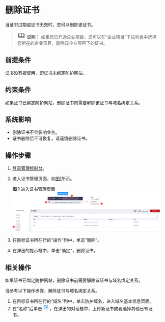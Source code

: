 # 删除证书<a name="waf_01_0263"></a>

当证书过期或证书无效时，您可以删除该证书。

>![](public_sys-resources/icon-note.gif) **说明：** 
>如果您已开通企业项目，您可以在“企业项目“下拉列表中选择您所在的企业项目，删除该企业项目下的证书。

## 前提条件<a name="section12726112995613"></a>

证书没有被使用，即证书未绑定防护网站。

## 约束条件<a name="section757514461272"></a>

如果证书已绑定防护网站，删除证书前需要解除该证书与域名绑定关系。

## 系统影响<a name="section38751113484"></a>

-   删除证书不会影响业务。
-   证书删除后不可恢复，请谨慎删除证书。

## 操作步骤<a name="section4879120205614"></a>

1.  [登录管理控制台](https://console.huaweicloud.com/?locale=zh-cn)。
2.  进入证书管理页面，如[图1](#waf_01_0078_fig96651149116)所示。

    **图 1**  进入证书管理页面<a name="waf_01_0078_fig96651149116"></a>  
    ![](figures/进入证书管理页面.png "进入证书管理页面")

3.  在目标证书所在行的“操作“列中，单击“删除“。
4.  在弹出的提示框中，单击“确定“，删除证书。

## 相关操作<a name="section99477276348"></a>

如果证书已绑定防护网站，删除证书前需要解除该证书与域名绑定关系。

请参考以下操作步骤，解除证书与域名绑定关系。

1.  在目标证书所在行的“域名“列中，单击防护域名，进入域名基本信息页面。
2.  在“名称“后单击![](figures/icon-edit.jpg)，在弹出的对话框中，上传新证书或者选择其他已有证书。

